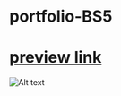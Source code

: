 # portfolio-BS5
# [preview link ](https://mn0unreal.github.io/portfolio-BS5 "preview ")
![Alt text](/../mn0unreal/portfolio-BS5/blob/master/desktop.PNG?raw=true "Desktop")

